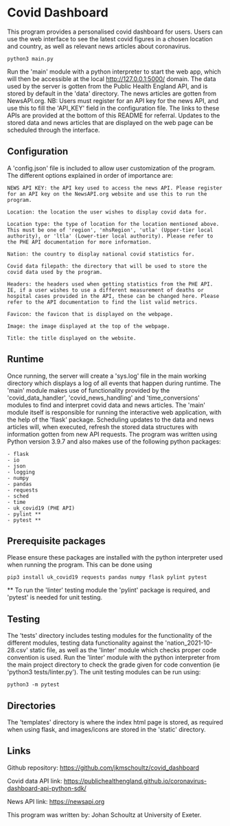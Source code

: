# Covid Dashboard
This program provides a personalised covid dashboard for users. Users can use the web interface to see the latest covid figures in a chosen location and country, as well as relevant news articles about coronavirus.

    python3 main.py

Run the 'main' module with a python interpreter to start the web app, which will then be accessible at the local http://127.0.0.1:5000/ domain. The data used by the server is gotten from the Public Health England API, and is stored by default in the 'data' directory. The news articles are gotten from NewsAPI.org. NB: Users must register for an API key for the news API, and use this to fill the 'API_KEY' field in the configuration file. The links to these APIs are provided at the bottom of this README for referral. Updates to the stored data and news articles that are displayed on the web page can be scheduled through the interface.

## Configuration
A 'config.json' file is included to allow user customization of the program. The different options explained in order of importance are:

    NEWS API KEY: the API key used to access the news API. Please register for an API key on the NewsAPI.org website and use this to run the program.

    Location: the location the user wishes to display covid data for.

    Location type: the type of location for the location mentioned above. This must be one of 'region', 'nhsRegion', 'utla' (Upper-tier local authority), or 'ltla' (Lower-tier local authority). Please refer to the PHE API documentation for more information.

    Nation: the country to display national covid statistics for.

    Covid data filepath: the directory that will be used to store the covid data used by the program.

    Headers: the headers used when getting statistics from the PHE API. IE, if a user wishes to use a different measurement of deaths or hospital cases provided in the API, these can be changed here. Please refer to the API documentation to find the list valid metrics.

    Favicon: the favicon that is displayed on the webpage.

    Image: the image displayed at the top of the webpage.

    Title: the title displayed on the website.

## Runtime
Once running, the server will create a 'sys.log' file in the main working directory which displays a log of all events that happen during runtime. The 'main' module makes use of functionality provided by the 'covid_data_handler', 'covid_news_handling' and 'time_conversions' modules to find and interpret covid data and news articles. The 'main' module itself is responsible for running the interactive web application, with the help of the 'flask' package. Scheduling updates to the data and news articles will, when executed, refresh the stored data structures with information gotten from new API requests. The program was written using Python version 3.9.7 and also makes use of the following python packages:
    
    - flask
    - io
    - json
    - logging
    - numpy
    - pandas
    - requests
    - sched
    - time
    - uk_covid19 (PHE API)
    - pylint **
    - pytest **

## Prerequisite packages
Please ensure these packages are installed with the python interpreter used when running the program. This can be done using
    
    pip3 install uk_covid19 requests pandas numpy flask pylint pytest
** To run the 'linter' testing module the 'pylint' package is required, and 'pytest' is needed for unit testing.

## Testing
The 'tests' directory includes testing modules for the functionality of the different modules, testing data functionality against the 'nation_2021-10-28.csv' static file, as well as the 'linter' module which checks proper code convention is used. Run the 'linter' module with the python interpreter from the main project directory to check the grade given for code convention (ie 'python3 tests/linter.py'). The unit testing modules can be run using:

    python3 -m pytest

## Directories
The 'templates' directory is where the index html page is stored, as required when using flask, and images/icons are stored in the 'static' directory.

## Links
Github repository: https://github.com/jkmschoultz/covid_dashboard

Covid data API link: https://publichealthengland.github.io/coronavirus-dashboard-api-python-sdk/

News API link: https://newsapi.org

This program was written by: Johan Schoultz at University of Exeter.